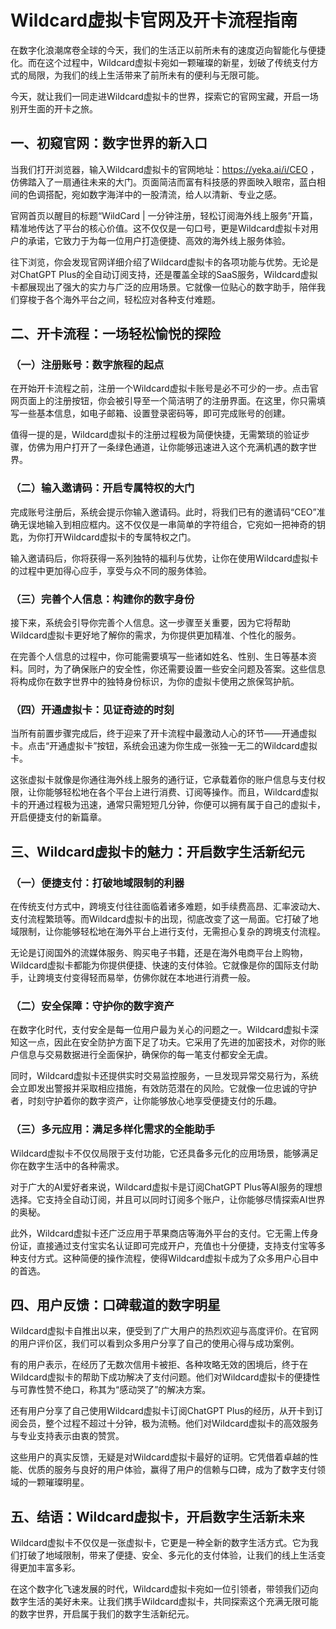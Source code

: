 # Wildcard虚拟卡官网及开卡流程指南

在数字化浪潮席卷全球的今天，我们的生活正以前所未有的速度迈向智能化与便捷化。而在这个过程中，Wildcard虚拟卡宛如一颗璀璨的新星，划破了传统支付方式的局限，为我们的线上生活带来了前所未有的便利与无限可能。

今天，就让我们一同走进Wildcard虚拟卡的世界，探索它的官网宝藏，开启一场别开生面的开卡之旅。

## 一、初窥官网：数字世界的新入口

当我们打开浏览器，输入Wildcard虚拟卡的官网地址：https://yeka.ai/i/CEO ，仿佛踏入了一扇通往未来的大门。页面简洁而富有科技感的界面映入眼帘，蓝白相间的色调搭配，宛如数字海洋中的一股清流，给人以清新、专业之感。

官网首页以醒目的标题“WildCard | 一分钟注册，轻松订阅海外线上服务”开篇，精准地传达了平台的核心价值。这不仅仅是一句口号，更是Wildcard虚拟卡对用户的承诺，它致力于为每一位用户打造便捷、高效的海外线上服务体验。

往下浏览，你会发现官网详细介绍了Wildcard虚拟卡的各项功能与优势。无论是对ChatGPT Plus的全自动订阅支持，还是覆盖全球的SaaS服务，Wildcard虚拟卡都展现出了强大的实力与广泛的应用场景。它就像一位贴心的数字助手，陪伴我们穿梭于各个海外平台之间，轻松应对各种支付难题。

## 二、开卡流程：一场轻松愉悦的探险

### （一）注册账号：数字旅程的起点

在开始开卡流程之前，注册一个Wildcard虚拟卡账号是必不可少的一步。点击官网页面上的注册按钮，你会被引导至一个简洁明了的注册界面。在这里，你只需填写一些基本信息，如电子邮箱、设置登录密码等，即可完成账号的创建。

值得一提的是，Wildcard虚拟卡的注册过程极为简便快捷，无需繁琐的验证步骤，仿佛为用户打开了一条绿色通道，让你能够迅速进入这个充满机遇的数字世界。

### （二）输入邀请码：开启专属特权的大门

完成账号注册后，系统会提示你输入邀请码。此时，将我们已有的邀请码“CEO”准确无误地输入到相应框内。这不仅仅是一串简单的字符组合，它宛如一把神奇的钥匙，为你打开Wildcard虚拟卡的专属特权之门。

输入邀请码后，你将获得一系列独特的福利与优势，让你在使用Wildcard虚拟卡的过程中更加得心应手，享受与众不同的服务体验。

### （三）完善个人信息：构建你的数字身份

接下来，系统会引导你完善个人信息。这一步骤至关重要，因为它将帮助Wildcard虚拟卡更好地了解你的需求，为你提供更加精准、个性化的服务。

在完善个人信息的过程中，你可能需要填写一些诸如姓名、性别、生日等基本资料。同时，为了确保账户的安全性，你还需要设置一些安全问题及答案。这些信息将构成你在数字世界中的独特身份标识，为你的虚拟卡使用之旅保驾护航。

### （四）开通虚拟卡：见证奇迹的时刻

当所有前置步骤完成后，终于迎来了开卡流程中最激动人心的环节——开通虚拟卡。点击“开通虚拟卡”按钮，系统会迅速为你生成一张独一无二的Wildcard虚拟卡。

这张虚拟卡就像是你通往海外线上服务的通行证，它承载着你的账户信息与支付权限，让你能够轻松地在各个平台上进行消费、订阅等操作。而且，Wildcard虚拟卡的开通过程极为迅速，通常只需短短几分钟，你便可以拥有属于自己的虚拟卡，开启便捷支付的新篇章。

## 三、Wildcard虚拟卡的魅力：开启数字生活新纪元

### （一）便捷支付：打破地域限制的利器

在传统支付方式中，跨境支付往往面临着诸多难题，如手续费高昂、汇率波动大、支付流程繁琐等。而Wildcard虚拟卡的出现，彻底改变了这一局面。它打破了地域限制，让你能够轻松地在海外平台上进行支付，无需担心复杂的跨境支付流程。

无论是订阅国外的流媒体服务、购买电子书籍，还是在海外电商平台上购物，Wildcard虚拟卡都能为你提供便捷、快速的支付体验。它就像是你的国际支付助手，让跨境支付变得轻而易举，仿佛你就在本地进行消费一般。

### （二）安全保障：守护你的数字资产

在数字化时代，支付安全是每一位用户最为关心的问题之一。Wildcard虚拟卡深知这一点，因此在安全防护方面下足了功夫。它采用了先进的加密技术，对你的账户信息与交易数据进行全面保护，确保你的每一笔支付都安全无虞。

同时，Wildcard虚拟卡还提供实时交易监控服务，一旦发现异常交易行为，系统会立即发出警报并采取相应措施，有效防范潜在的风险。它就像一位忠诚的守护者，时刻守护着你的数字资产，让你能够放心地享受便捷支付的乐趣。

### （三）多元应用：满足多样化需求的全能助手

Wildcard虚拟卡不仅仅局限于支付功能，它还具备多元化的应用场景，能够满足你在数字生活中的各种需求。

对于广大的AI爱好者来说，Wildcard虚拟卡是订阅ChatGPT Plus等AI服务的理想选择。它支持全自动订阅，并且可以同时订阅多个账户，让你能够尽情探索AI世界的奥秘。

此外，Wildcard虚拟卡还广泛应用于苹果商店等海外平台的支付。它无需上传身份证，直接通过支付宝实名认证即可完成开户，充值也十分便捷，支持支付宝等多种支付方式。这种简便的操作流程，使得Wildcard虚拟卡成为了众多用户心目中的首选。

## 四、用户反馈：口碑载道的数字明星

Wildcard虚拟卡自推出以来，便受到了广大用户的热烈欢迎与高度评价。在官网的用户评价区，我们可以看到众多用户分享了自己的使用心得与成功案例。

有的用户表示，在经历了无数次信用卡被拒、各种攻略无效的困境后，终于在Wildcard虚拟卡的帮助下成功解决了支付问题。他们对Wildcard虚拟卡的便捷性与可靠性赞不绝口，称其为“感动哭了”的解决方案。

还有用户分享了自己使用Wildcard虚拟卡订阅ChatGPT Plus的经历，从开卡到订阅会员，整个过程不超过十分钟，极为流畅。他们对Wildcard虚拟卡的高效服务与专业支持表示由衷的赞赏。

这些用户的真实反馈，无疑是对Wildcard虚拟卡最好的证明。它凭借着卓越的性能、优质的服务与良好的用户体验，赢得了用户的信赖与口碑，成为了数字支付领域的一颗璀璨明星。

## 五、结语：Wildcard虚拟卡，开启数字生活新未来

Wildcard虚拟卡不仅仅是一张虚拟卡，它更是一种全新的数字生活方式。它为我们打破了地域限制，带来了便捷、安全、多元化的支付体验，让我们的线上生活变得更加丰富多彩。

在这个数字化飞速发展的时代，Wildcard虚拟卡宛如一位引领者，带领我们迈向数字生活的美好未来。让我们携手Wildcard虚拟卡，共同探索这个充满无限可能的数字世界，开启属于我们的数字生活新纪元。
